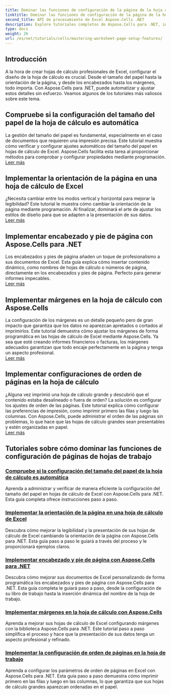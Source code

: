 ```yaml
---
title: Dominar las funciones de configuración de la página de la hoja de trabajo
linktitle: Dominar las funciones de configuración de la página de la hoja de trabajo
second_title: API de procesamiento de Excel Aspose.Cells .NET
description: Explore tutoriales completos de Aspose.Cells para .NET, incluida la administración de funciones de configuración de páginas de hojas de trabajo, como tamaño de papel, orientación, encabezados, márgenes y más.
type: docs
weight: 26
url: /es/net/tutorials/cells/mastering-worksheet-page-setup-features/
---
```

## Introducción

A la hora de crear hojas de cálculo profesionales de Excel, configurar el diseño de la hoja de cálculo es crucial. Desde el tamaño del papel hasta la orientación de la página, y desde los encabezados hasta los márgenes, todo importa. Con Aspose.Cells para .NET, puede automatizar y ajustar estos detalles sin esfuerzo. Veamos algunos de los tutoriales más valiosos sobre este tema.

## Compruebe si la configuración del tamaño del papel de la hoja de cálculo es automática  
La gestión del tamaño del papel es fundamental, especialmente en el caso de documentos que requieren una impresión precisa. Este tutorial muestra cómo verificar y configurar ajustes automáticos del tamaño del papel en hojas de cálculo de Excel. Aspose.Cells facilita esta tarea al proporcionar métodos para comprobar y configurar propiedades mediante programación.  
[Leer más](./check-if-paper-size-settings/)

## Implementar la orientación de la página en una hoja de cálculo de Excel  
¿Necesita cambiar entre los modos vertical y horizontal para mejorar la legibilidad? Este tutorial le muestra cómo cambiar la orientación de la página mediante programación. Al finalizar, dominará el arte de ajustar los estilos de diseño para que se adapten a la presentación de sus datos.  
[Leer más](./implement-page-orientation-in-excel-worksheet/)

## Implementar encabezado y pie de página con Aspose.Cells para .NET  
Los encabezados y pies de página añaden un toque de profesionalismo a sus documentos de Excel. Esta guía explica cómo insertar contenido dinámico, como nombres de hojas de cálculo o números de página, directamente en los encabezados y pies de página. Perfecto para generar informes impecables.  
[Leer más](./implement-header-footer/)

## Implementar márgenes en la hoja de cálculo con Aspose.Cells  

La configuración de los márgenes es un detalle pequeño pero de gran impacto que garantiza que los datos no aparezcan apretados o cortados al imprimirlos. Este tutorial demuestra cómo ajustar los márgenes de forma programática en las hojas de cálculo de Excel mediante Aspose.Cells. Ya sea que esté creando informes financieros o facturas, los márgenes adecuados garantizan que todo encaje perfectamente en la página y tenga un aspecto profesional.  
[Leer más](./implement-margins-in-worksheet/)

## Implementar configuraciones de orden de páginas en la hoja de cálculo  

¿Alguna vez imprimió una hoja de cálculo grande y descubrió que el contenido estaba desalineado o fuera de orden? La solución es configurar los ajustes de orden de las páginas. Este tutorial explica cómo configurar las preferencias de impresión, como imprimir primero las filas y luego las columnas. Con Aspose.Cells, puede administrar el orden de las páginas sin problemas, lo que hace que las hojas de cálculo grandes sean presentables y estén organizadas en papel.  
[Leer más](./implement-page-order-settings/)


## Tutoriales sobre cómo dominar las funciones de configuración de páginas de hojas de trabajo
### [Compruebe si la configuración del tamaño del papel de la hoja de cálculo es automática](./check-if-paper-size-settings/)
Aprenda a administrar y verificar de manera eficiente la configuración del tamaño del papel en hojas de cálculo de Excel con Aspose.Cells para .NET. Esta guía completa ofrece instrucciones paso a paso.
### [Implementar la orientación de la página en una hoja de cálculo de Excel](./implement-page-orientation-in-excel-worksheet/)
Descubra cómo mejorar la legibilidad y la presentación de sus hojas de cálculo de Excel cambiando la orientación de la página con Aspose.Cells para .NET. Esta guía paso a paso le guiará a través del proceso y le proporcionará ejemplos claros.
### [Implementar encabezado y pie de página con Aspose.Cells para .NET](./implement-header-footer/)
Descubra cómo mejorar sus documentos de Excel personalizando de forma programática los encabezados y pies de página con Aspose.Cells para .NET. Esta guía completa le guiará paso a paso, desde la configuración de su libro de trabajo hasta la inserción dinámica del nombre de la hoja de trabajo.
### [Implementar márgenes en la hoja de cálculo con Aspose.Cells](./implement-margins-in-worksheet/)
Aprenda a mejorar sus hojas de cálculo de Excel configurando márgenes con la biblioteca Aspose.Cells para .NET. Este tutorial paso a paso simplifica el proceso y hace que la presentación de sus datos tenga un aspecto profesional y refinado.
### [Implementar la configuración de orden de páginas en la hoja de trabajo](./implement-page-order-settings/)
Aprenda a configurar los parámetros de orden de páginas en Excel con Aspose.Cells para .NET. Esta guía paso a paso demuestra cómo imprimir primero en las filas y luego en las columnas, lo que garantiza que sus hojas de cálculo grandes aparezcan ordenadas en el papel.